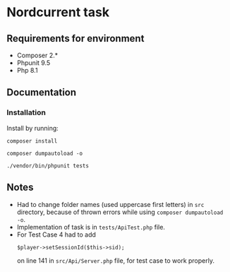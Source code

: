 # Nordcurrent task
## Requirements for environment

* Composer 2.*
* Phpunit 9.5
* Php 8.1

## Documentation

### Installation

Install by running:

```
composer install
```

```
composer dumpautoload -o
```

```
./vendor/bin/phpunit tests
```

## Notes
- Had to change folder names (used uppercase first letters) in ```src``` directory, because of thrown errors while using ```composer dumpautoload -o```.
- Implementation of task is in ```tests/ApiTest.php``` file.
- For Test Case 4 had to add
    ```
    $player->setSessionId($this->sid);
    ```
  on line 141 in ```src/Api/Server.php``` file, for test case to work properly.
